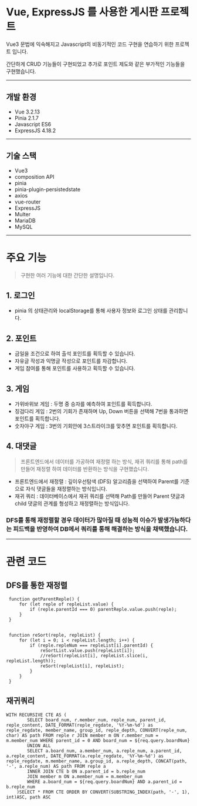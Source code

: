 # Vue, ExpressJS 를 사용한 게시판 프로젝트

Vue3 문법에 익숙해지고 Javascript의 비동기적인 코드 구현을 연습하기 위한 프로젝트 입니다.

간단하게 CRUD 기능들이 구현되었고 추가로 포인트 제도와 같은 부가적인 기능들을 구현했습니다.

---
## 개발 환경
* Vue 3.2.13
* Pinia 2.1.7
* Javascript ES6
* ExpressJS 4.18.2
---

## 기술 스택
* Vue3
* composition API
* pinia
* pinia-plugin-persistedstate
* axios
* vue-router
* ExpressJS
* Multer
* MariaDB
* MySQL
---

# 주요 기능
> 구현한 여러 기능에 대한 간단한 설명입니다.

## 1. 로그인
* pinia 의 상태관리와 localStorage를 통해 사용자 정보와 로그인 상태를 관리합니다.

## 2. 포인트
* 금일을 조건으로 하여 출석 포인트를 획득할 수 있습니다.
* 자유글 작성과 익명글 작성으로 포인트를 차감합니다.
* 게임 참여를 통해 포인트를 사용하고 획득할 수 있습니다.

## 3. 게임
* 가위바위보 게임 : 두명 중 승자를 예측하여 포인트를 획득합니다.
* 징검다리 게임 : 2번의 기회가 존재하며 Up, Down 버튼을 선택해 7번을 통과하면 포인트를 획득합니다.
* 숫자야구 게임 : 3번의 기회안에 3스트라이크를 맞추면 포인트를 획득합니다.

## 4. 대댓글
> 프론트엔드에서 데이터를 가공하여 재정렬 하는 방식, 재귀 쿼리를 통해 path를 만들어 재정렬 하여 데이터를 반환하는 방식을 구현했습니다.
* 프론트엔드에서 재정렬 : 깊이우선탐색 (DFS) 알고리즘을 선택하여 Parent를 기준으로 자식 댓글들을 재정렬하는 방식입니다.
* 재귀 쿼리 : 데이터베이스에서 재귀 쿼리를 선택해 Path를 만들어 Parent 댓글과 child 댓글의 관계를 형성하고 재정렬하는 방식입니다.
### DFS를 통해 재정렬할 경우 데이터가 많아질 때 성능적 이슈가 발생가능하다는 피드백을 반영하여 DB에서 쿼리를 통해 해결하는 방식을 채택했습니다.
---

# 관련 코드

## DFS를 통한 재정렬
```
 function getParentReple() {
     for (let reple of repleList.value) {
         if (reple.parentId === 0) parentReple.value.push(reple);
     }
 }


 function reSort(reple, repleList) {
     for (let i = 0; i < repleList.length; i++) {
         if (reple.repleNum === repleList[i].parentId) {
             reSortList.value.push(repleList[i]);
             //reSort(repleList[i], repleList.slice(i, repleList.length));
             reSort(repleList[i], repleList);
         }
     }
 }
```

## 재귀쿼리
```
WITH RECURSIVE CTE AS (
        SELECT board_num, r.member_num, reple_num, parent_id, reple_content, DATE_FORMAT(reple_regdate, '%Y-%m-%d') as reple_regdate, member_name, group_id, reple_depth, CONVERT(reple_num, char) AS path FROM reple r JOIN member m ON r.member_num = m.member_num WHERE parent_id = 0 AND board_num = ${req.query.boardNum}
        UNION ALL 
        SELECT a.board_num, a.member_num, a.reple_num, a.parent_id, a.reple_content, DATE_FORMAT(a.reple_regdate, '%Y-%m-%d') as reple_regdate, m.member_name, a.group_id, a.reple_depth, CONCAT(path, '-', a.reple_num) AS path FROM reple a
        INNER JOIN CTE b ON a.parent_id = b.reple_num
        JOIN member m ON a.member_num = m.member_num
        WHERE a.board_num = ${req.query.boardNum} AND a.parent_id = b.reple_num
    )SELECT * FROM CTE ORDER BY CONVERT(SUBSTRING_INDEX(path, '-', 1), int)ASC, path ASC
```

